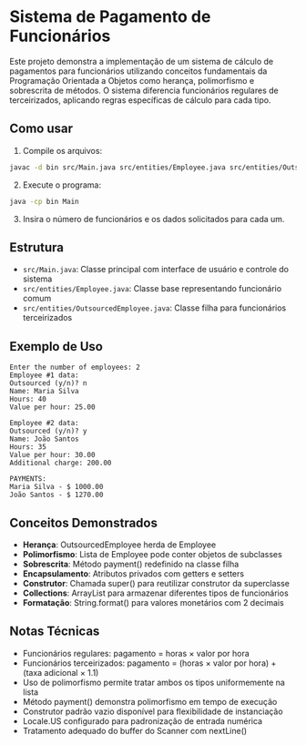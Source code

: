 # Sistema de Pagamento de Funcionários

Este projeto demonstra a implementação de um sistema de cálculo de pagamentos para funcionários utilizando conceitos fundamentais da Programação Orientada a Objetos como herança, polimorfismo e sobrescrita de métodos. O sistema diferencia funcionários regulares de terceirizados, aplicando regras específicas de cálculo para cada tipo.

## Como usar

1. Compile os arquivos:
```bash
javac -d bin src/Main.java src/entities/Employee.java src/entities/OutsourcedEmployee.java
```

2. Execute o programa:
```bash
java -cp bin Main
```

3. Insira o número de funcionários e os dados solicitados para cada um.

## Estrutura

* `src/Main.java`: Classe principal com interface de usuário e controle do sistema
* `src/entities/Employee.java`: Classe base representando funcionário comum
* `src/entities/OutsourcedEmployee.java`: Classe filha para funcionários terceirizados

## Exemplo de Uso

```
Enter the number of employees: 2
Employee #1 data:
Outsourced (y/n)? n
Name: Maria Silva
Hours: 40
Value per hour: 25.00

Employee #2 data:
Outsourced (y/n)? y
Name: João Santos
Hours: 35
Value per hour: 30.00
Additional charge: 200.00

PAYMENTS:
Maria Silva - $ 1000.00
João Santos - $ 1270.00
```

## Conceitos Demonstrados

* **Herança**: OutsourcedEmployee herda de Employee
* **Polimorfismo**: Lista de Employee pode conter objetos de subclasses
* **Sobrescrita**: Método payment() redefinido na classe filha
* **Encapsulamento**: Atributos privados com getters e setters
* **Construtor**: Chamada super() para reutilizar construtor da superclasse
* **Collections**: ArrayList para armazenar diferentes tipos de funcionários
* **Formatação**: String.format() para valores monetários com 2 decimais

## Notas Técnicas

* Funcionários regulares: pagamento = horas × valor por hora
* Funcionários terceirizados: pagamento = (horas × valor por hora) + (taxa adicional × 1.1)
* Uso de polimorfismo permite tratar ambos os tipos uniformemente na lista
* Método payment() demonstra polimorfismo em tempo de execução
* Construtor padrão vazio disponível para flexibilidade de instanciação
* Locale.US configurado para padronização de entrada numérica
* Tratamento adequado do buffer do Scanner com nextLine()